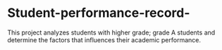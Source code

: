 # Student-performance-record-
This project analyzes students with higher grade; grade A students and determine the factors that influences their academic performance.
